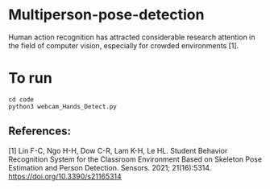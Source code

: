 # Multiperson-pose-detection

Human action recognition has attracted considerable research attention in the field of computer vision, especially for crowded environments [1].

# To run

```
cd code
python3 webcam_Hands_Detect.py
```



## References:

[1] Lin F-C, Ngo H-H, Dow C-R, Lam K-H, Le HL. Student Behavior Recognition System for the Classroom Environment Based on Skeleton Pose Estimation and Person Detection. Sensors. 2021; 21(16):5314. https://doi.org/10.3390/s21165314

